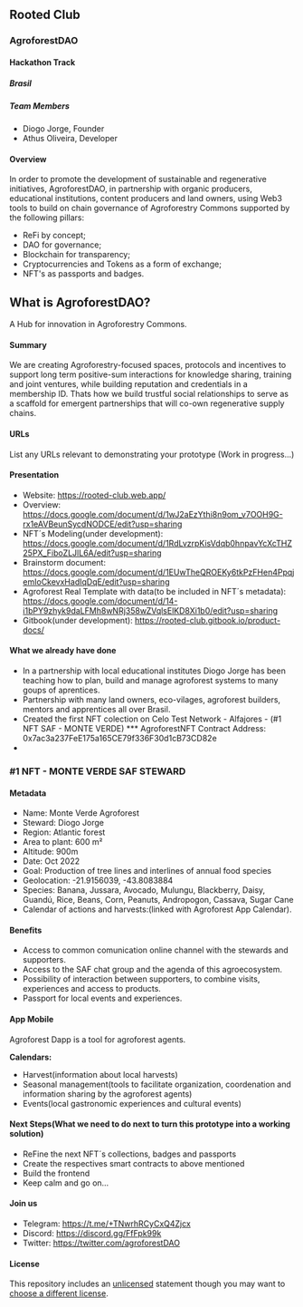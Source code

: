 
## Rooted Club
### AgroforestDAO
#### Hackathon Track

##### Brasil

##### Team Members
- Diogo Jorge, Founder
- Athus Oliveira, Developer


#### Overview
In order to promote the development of sustainable and regenerative initiatives, AgroforestDAO, in partnership with organic producers, educational institutions, content producers and land owners, using Web3 tools to build on chain governance of Agroforestry Commons supported by the following pillars:
- ReFi by concept;
- DAO for governance;
- Blockchain for transparency;
- Cryptocurrencies and Tokens as a form of exchange;
- NFT's as passports and badges.

## What is AgroforestDAO?
A Hub for innovation in Agroforestry Commons.

#### Summary
We are creating Agroforestry-focused spaces, protocols and incentives to support long term positive-sum interactions for knowledge sharing, training and joint ventures, while building reputation and credentials in a membership ID. 
Thats how we build trustful social relationships to serve as a scaffold for emergent partnerships that will co-own regenerative supply chains.

#### URLs
List any URLs relevant to demonstrating your prototype
(Work in progress...)


#### Presentation
- Website: https://rooted-club.web.app/
- Overview: https://docs.google.com/document/d/1wJ2aEzYthi8n9om_v7OOH9G-rx1eAVBeunSycdNODCE/edit?usp=sharing
- NFT´s Modeling(under development): https://docs.google.com/document/d/1RdLvzrpKisVdqb0hnpavYcXcTHZ25PX_FiboZLJlL6A/edit?usp=sharing
- Brainstorm document: https://docs.google.com/document/d/1EUwTheQROEKy6tkPzFHen4PpqjemIoCkevxHadIqDqE/edit?usp=sharing
- Agroforest Real Template with data(to be included in NFT´s metadata): https://docs.google.com/document/d/14-i1bPY9zhyk9daLFMh8wNRj358wZVqlsElKD8Xi1b0/edit?usp=sharing
- Gitbook(under development): https://rooted-club.gitbook.io/product-docs/


#### What we already have done
- In a partnership with local educational institutes Diogo Jorge has been teaching how to plan, build and manage agroforest systems to many goups of aprentices.
- Partnership with many land owners, eco-vilages, agroforest builders, mentors and apprentices all over Brasil.
- Created the first NFT colection on Celo Test Network - Alfajores - (#1 NFT SAF - MONTE VERDE)
*** AgroforestNFT Contract Address: 0x7ac3a237FeE175a165CE79f336F30d1cB73CD82e
-
### #1 NFT - MONTE VERDE SAF STEWARD 
#### Metadata
- Name: Monte Verde Agroforest
- Steward: Diogo Jorge 
- Region: Atlantic forest
- Area to plant: 600 m² 
- Altitude: 900m
- Date: Oct 2022
- Goal: Production of tree lines and interlines of annual food species
- Geolocation: -21.9156039, -43.8083884
- Species: Banana, Jussara, Avocado, Mulungu, Blackberry, Daisy, Guandú, Rice, Beans, Corn, Peanuts, Andropogon, Cassava, Sugar Cane
- Calendar of actions and harvests:(linked with Agroforest App Calendar).

#### Benefits
- Access to common comunication online channel with the stewards and supporters.
- Access to the SAF chat group and the agenda of this agroecosystem.
- Possibility of interaction between supporters, to combine visits, experiences and access to products.
- Passport for local events and experiences.

#### App Mobile
Agroforest Dapp is a tool for agroforest agents.

**Calendars:**
- Harvest(information about local harvests)
- Seasonal management(tools to facilitate organization, coordenation and information sharing by the agroforest agents)
- Events(local gastronomic experiences and cultural events)

#### Next Steps(What we need to do next to turn this prototype into a working solution)
- ReFine the next NFT´s collections, badges and passports
- Create the respectives smart contracts to above mentioned
- Build the frontend
- Keep calm and go on...

#### Join us
- Telegram: https://t.me/+TNwrhRCyCxQ4Zjcx
- Discord: https://discord.gg/FfFpk99k
- Twitter: https://twitter.com/agroforestDAO

#### License
This repository includes an [unlicensed](http://unlicense.org/) statement though you may want to [choose a different license](https://choosealicense.com/).
